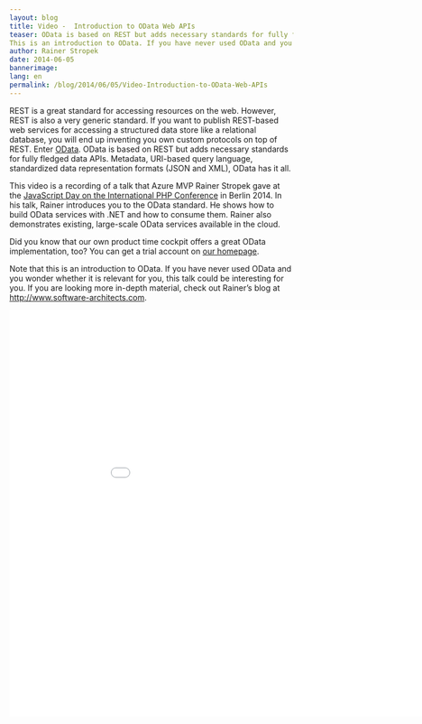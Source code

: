```yaml
---
layout: blog
title: Video -  Introduction to OData Web APIs
teaser: OData is based on REST but adds necessary standards for fully fledged data APIs. Metadata, URI-based query language, standardized data representation formats (JSON and XML), OData has it all. 
This is an introduction to OData. If you have never used OData and you wonder whether it is relevant for you, this talk could be interesting for you.
author: Rainer Stropek
date: 2014-06-05
bannerimage: 
lang: en
permalink: /blog/2014/06/05/Video-Introduction-to-OData-Web-APIs
---
```


<p xmlns="http://www.w3.org/1999/xhtml">REST is a great standard for accessing resources on the web. However, REST is also a very generic standard. If you want to publish REST-based web services for accessing a structured data store like a relational database, you will end up inventing you own custom protocols on top of REST. Enter <a href="http://www.odata.org" target="_blank">OData</a>. OData is based on REST but adds necessary standards for fully fledged data APIs. Metadata, URI-based query language, standardized data representation formats (JSON and XML), OData has it all.</p><p xmlns="http://www.w3.org/1999/xhtml">This video is a recording of a talk that Azure MVP Rainer Stropek gave at the <a href="http://phpconference.com/2014se/en/special-days/javascript-day" target="_blank">JavaScript Day on the International PHP Conference</a> in Berlin 2014. In his talk, Rainer introduces you to the OData standard. He shows how to build OData services with .NET and how to consume them. Rainer also demonstrates existing, large-scale OData services available in the cloud.</p><p class="showcase" xmlns="http://www.w3.org/1999/xhtml">Did you know that our own product time cockpit offers a great OData implementation, too? You can get a trial account on <a href="~/create-trial-account" target="_blank">our homepage</a>.</p><p xmlns="http://www.w3.org/1999/xhtml">Note that this is an introduction to OData. If you have never used OData and you wonder whether it is relevant for you, this talk could be interesting for you. If you are looking more in-depth material, check out Rainer’s blog at <a href="http://www.software-architects.com" target="_blank">http://www.software-architects.com</a>.</p><div class="videoWrapper" xmlns="http://www.w3.org/1999/xhtml">
  <iframe width="960" height="720" src="//www.youtube.com/embed/z06bl_K6Ckc?rel=0" frameborder="0" allowfullscreen="allowfullscreen"></iframe>
</div>